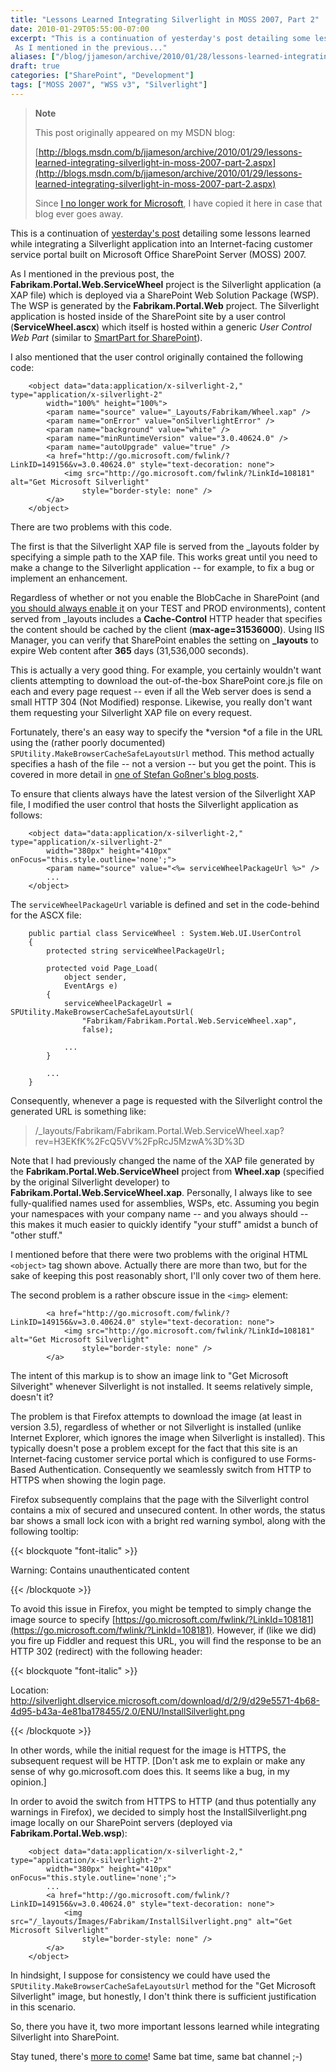 ```yaml
---
title: "Lessons Learned Integrating Silverlight in MOSS 2007, Part 2"
date: 2010-01-29T05:55:00-07:00
excerpt: "This is a continuation of yesterday's post detailing some lessons learned while integrating a Silverlight application into an Internet-facing customer service portal built on Microsoft Office SharePoint Server (MOSS) 2007. 
 As I mentioned in the previous..."
aliases: ["/blog/jjameson/archive/2010/01/28/lessons-learned-integrating-silverlight-in-moss-2007-part-2.aspx", "/blog/jjameson/archive/2010/01/29/lessons-learned-integrating-silverlight-in-moss-2007-part-2.aspx"]
draft: true
categories: ["SharePoint", "Development"]
tags: ["MOSS 2007", "WSS v3", "Silverlight"]
---
```


> **Note**
>
> This post originally appeared on my MSDN blog:
>
> [http://blogs.msdn.com/b/jjameson/archive/2010/01/29/lessons-learned-integrating-silverlight-in-moss-2007-part-2.aspx](http://blogs.msdn.com/b/jjameson/archive/2010/01/29/lessons-learned-integrating-silverlight-in-moss-2007-part-2.aspx)
>
> Since 			[I no longer work for Microsoft](/blog/jjameson/2011/09/02/last-day-with-microsoft), I have copied it here in case that  			blog ever goes away.

This is a continuation of 	[yesterday's post](/blog/jjameson/2010/01/28/lessons-learned-integrating-silverlight-in-moss-2007-part-1) detailing some lessons learned while integrating a Silverlight  	application into an Internet-facing customer service portal built on Microsoft  	Office SharePoint Server (MOSS) 2007.

As I mentioned in the previous post, the **Fabrikam.Portal.Web.ServiceWheel**  	project is the Silverlight application (a XAP file) which is deployed via a  	SharePoint Web Solution Package (WSP). The WSP is generated by the **Fabrikam.Portal.Web**  	project. The Silverlight application is hosted inside of the SharePoint site  	by a user control (**ServiceWheel.ascx**) which itself is hosted  	within a generic *User Control Web Part* (similar to 	[SmartPart for SharePoint](http://www.codeplex.com/smartpart)).

I also mentioned that the user control originally contained the following  	code:

```
    <object data="data:application/x-silverlight-2," type="application/x-silverlight-2"
        width="100%" height="100%">
        <param name="source" value="_Layouts/Fabrikam/Wheel.xap" />
        <param name="onError" value="onSilverlightError" />
        <param name="background" value="white" />
        <param name="minRuntimeVersion" value="3.0.40624.0" />
        <param name="autoUpgrade" value="true" />
        <a href="http://go.microsoft.com/fwlink/?LinkID=149156&v=3.0.40624.0" style="text-decoration: none">
            <img src="http://go.microsoft.com/fwlink/?LinkId=108181" alt="Get Microsoft Silverlight"
                style="border-style: none" />
        </a>
    </object>
```

There are two problems with this code.

The first is that the Silverlight XAP file is served from the \_layouts folder  	by specifying a simple path to the XAP file. This works great until you need  	to make a change to the Silverlight application -- for example, to fix a bug  	or implement an enhancement.

Regardless of whether or not you enable the BlobCache in SharePoint (and 	[you should always enable it](/blog/jjameson/2009/03/27/always-enable-disk-based-caching-in-moss-2007) on your TEST and PROD environments), content  	served from \_layouts includes a **Cache-Control** HTTP header that  	specifies the content should be cached by the client (**max-age=31536000**).  	Using IIS Manager, you can verify that SharePoint enables the setting on 	**\_layouts** to expire Web content after **365** days  	(31,536,000 seconds).

This is actually a very good thing. For example, you certainly wouldn't want  	clients attempting to download the out-of-the-box SharePoint core.js file on  	each and every page request -- even if all the Web server does is send a small  	HTTP 304 (Not Modified) response. Likewise, you really don't want them requesting  	your Silverlight XAP file on every request.

Fortunately, there's an easy way to specify the *version *of a file in the URL using the (rather poorly documented) 	` SPUtility.MakeBrowserCacheSafeLayoutsUrl` method. This method actually  	specifies a hash of the file -- not a version -- but you get the point. This  	is covered in more detail in 	[one of Stefan Goßner's blog posts](http://blogs.technet.com/stefan_gossner/archive/2009/04/08/how-to-create-a-browser-cache-save-url-to-a-javascript-or-css-file-in-sharepoint.aspx).

To ensure that clients always have the latest version of the Silverlight  	XAP file, I modified the user control that hosts the Silverlight application  	as follows:

```
    <object data="data:application/x-silverlight-2," type="application/x-silverlight-2"
        width="380px" height="410px" onFocus="this.style.outline='none';">
        <param name="source" value="<%= serviceWheelPackageUrl %>" />
        ...
    </object>
```

The `serviceWheelPackageUrl` variable is defined and set in the  	code-behind for the ASCX file:

```
    public partial class ServiceWheel : System.Web.UI.UserControl
    {
        protected string serviceWheelPackageUrl;

        protected void Page_Load(
            object sender,
            EventArgs e)
        {
            serviceWheelPackageUrl = SPUtility.MakeBrowserCacheSafeLayoutsUrl(
                "Fabrikam/Fabrikam.Portal.Web.ServiceWheel.xap",
                false);

            ...
        }

        ...
    }
```

Consequently, whenever a page is requested with the Silverlight control the  	generated URL is something like:

> /\_layouts/Fabrikam/Fabrikam.Portal.Web.ServiceWheel.xap?rev=H3EKfK%2FcQ5VV%2FpRcJ5MzwA%3D%3D

Note that I had previously changed the name of the XAP file generated by  	the **Fabrikam.Portal.Web.ServiceWheel** project from **Wheel.xap** (specified by the original Silverlight developer) to **Fabrikam.Portal.Web.ServiceWheel.xap**.  	Personally, I always like to see fully-qualified names used for assemblies,  	WSPs, etc. Assuming you begin your namespaces with your company name -- and  	you always should -- this makes it much easier to quickly identify "your stuff"  	amidst a bunch of "other stuff."

I mentioned before that there were two problems with the original HTML 	`<object>`  	tag shown above. Actually there are more than two, but for the sake of keeping  	this post reasonably short, I'll only cover two of them here.

The second problem is a rather obscure issue in the `<img>` element:

```
        <a href="http://go.microsoft.com/fwlink/?LinkID=149156&v=3.0.40624.0" style="text-decoration: none">
            <img src="http://go.microsoft.com/fwlink/?LinkId=108181" alt="Get Microsoft Silverlight"
                style="border-style: none" />
        </a>
```

The intent of this markup is to show an image link to "Get Microsoft Silveright"  	whenever Silverlight is not installed. It seems relatively simple, doesn't it?

The problem is that Firefox attempts to download the image (at least in version  	3.5), regardless of whether or not Silverlight is installed (unlike Internet  	Explorer, which ignores the image when Silverlight is installed). This typically  	doesn't pose a problem except for the fact that this site is an Internet-facing  	customer service portal which is configured to use Forms-Based Authentication.  	Consequently we seamlessly switch from HTTP to HTTPS when showing the login  	page.

Firefox subsequently complains that the page with the Silverlight control  	contains a mix of secured and unsecured content. In other words, the status  	bar shows a small lock icon with a bright red warning symbol, along with the  	following tooltip:

{{< blockquote "font-italic" >}}

Warning: Contains unauthenticated content

{{< /blockquote >}}

To avoid this issue in Firefox, you might be tempted to simply change the  	image source to specify 	[https://go.microsoft.com/fwlink/?LinkId=108181](https://go.microsoft.com/fwlink/?LinkId=108181).  	However, if (like we did) you fire up Fiddler and request this URL, you will  	find the response to be an HTTP 302 (redirect) with the following header:

{{< blockquote "font-italic" >}}

Location: http://silverlight.dlservice.microsoft.com/download/d/2/9/d29e5571-4b68-4d95-b43a-4e81ba178455/2.0/ENU/InstallSilverlight.png

{{< /blockquote >}}

In other words, while the initial request for the image is HTTPS, the subsequent  	request will be HTTP. [Don't ask me to explain or make any sense of why go.microsoft.com  	does this. It seems like a bug, in my opinion.]

In order to avoid the switch from HTTPS to HTTP (and thus potentially any  	warnings in Firefox), we decided to simply host the InstallSilverlight.png image  	locally on our SharePoint servers (deployed via **Fabrikam.Portal.Web.wsp**):

```
    <object data="data:application/x-silverlight-2," type="application/x-silverlight-2"
        width="380px" height="410px" onFocus="this.style.outline='none';">
        ...
        <a href="http://go.microsoft.com/fwlink/?LinkID=149156&v=3.0.40624.0" style="text-decoration: none">
            <img src="/_layouts/Images/Fabrikam/InstallSilverlight.png" alt="Get Microsoft Silverlight"
                style="border-style: none" />
        </a>
    </object>
```

In hindsight, I suppose for consistency we could have used the ` SPUtility.MakeBrowserCacheSafeLayoutsUrl` method for the "Get Microsoft  	Silverlight" image, but honestly, I don't think there is sufficient justification  	in this scenario.

So, there you have it, two more important lessons learned while integrating  	Silverlight into SharePoint.

Stay tuned, there's 	[more to come](/blog/jjameson/2010/01/30/lessons-learned-integrating-silverlight-in-moss-2007-part-3)! Same bat time, same bat channel ;-)

